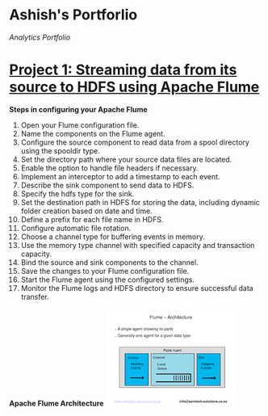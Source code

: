 # Ashish's Portforlio
*Analytics Portfolio*

# [Project 1: Streaming data from its source to HDFS using Apache Flume](https://github.com/EbentheAnalyst/Hadoop/blob/main/flume.coonfig)

**Steps in configuring your Apache Flume**
1. Open your Flume configuration file.
2. Name the components on the Flume agent.
3. Configure the source component to read data from a spool directory using the spooldir type.
4. Set the directory path where your source data files are located.
5. Enable the option to handle file headers if necessary.
6. Implement an interceptor to add a timestamp to each event.
7. Describe the sink component to send data to HDFS.
8. Specify the hdfs type for the sink.
9. Set the destination path in HDFS for storing the data, including dynamic folder creation based on date and time.
10. Define a prefix for each file name in HDFS.
11. Configure automatic file rotation.
12. Choose a channel type for buffering events in memory.
13. Use the memory type channel with specified capacity and transaction capacity.
14. Bind the source and sink components to the channel.
15. Save the changes to your Flume configuration file.
16. Start the Flume agent using the configured settings.
17. Monitor the Flume logs and HDFS directory to ensure successful data transfer.

**Apache Flume Architecture**
![The high level Architecture of Apache Flume !](images/Flumes.png)

